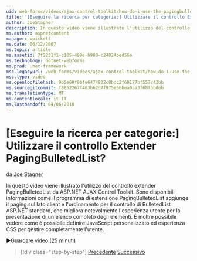 ```yaml
---
uid: web-forms/videos/ajax-control-toolkit/how-do-i-use-the-pagingbulletedlist-extender-control
title: '[Eseguire la ricerca per categorie:] Utilizzare il controllo Extender PagingBulletedList? | Microsoft Docs'
author: JoeStagner
description: In questo video viene illustrato l'utilizzo del controllo extender PagingBulletedList da ASP.NET AJAX Control Toolkit. Sono disponibili informazioni come il extende PagingBulletedList...
ms.author: aspnetcontent
manager: wpickett
ms.date: 06/12/2007
ms.topic: article
ms.assetid: 7f2231f1-c105-499e-b980-c24824bed56a
ms.technology: dotnet-webforms
ms.prod: .net-framework
msc.legacyurl: /web-forms/videos/ajax-control-toolkit/how-do-i-use-the-pagingbulletedlist-extender-control
msc.type: video
ms.openlocfilehash: 9b5e60f9bfe6474832c8bdc2f60177bf557c42bb
ms.sourcegitcommit: f8852267f463b62d7f975e56bea9aa3f68fbbdeb
ms.translationtype: MT
ms.contentlocale: it-IT
ms.lasthandoff: 04/06/2018
---
```

<a name="how-do-i-use-the-pagingbulletedlist-extender-control"></a>[Eseguire la ricerca per categorie:] Utilizzare il controllo Extender PagingBulletedList?
====================
da [Joe Stagner](https://github.com/JoeStagner)

In questo video viene illustrato l'utilizzo del controllo extender PagingBulletedList da ASP.NET AJAX Control Toolkit. Sono disponibili informazioni come il programma di estensione PagingBulletedList aggiunge il paging sul lato client e l'ordinamento per il controllo di BulletedList ASP.NET standard, che migliora notevolmente l'esperienza utente per la presentazione di un elenco completo degli elementi. È inoltre possibile vedere come è possibile definire JavaScript personalizzato ed esperienza CSS per gestire completamente l'utente.

[&#9654;Guardare video (25 minuti)](https://channel9.msdn.com/Blogs/ASP-NET-Site-Videos/how-do-i-use-the-pagingbulletedlist-extender-control)

> [!div class="step-by-step"]
> [Precedente](how-do-i-use-the-aspnet-ajax-listsearch-extender.md)
> [Successivo](how-do-i-use-the-numericupdown-extender-control.md)
